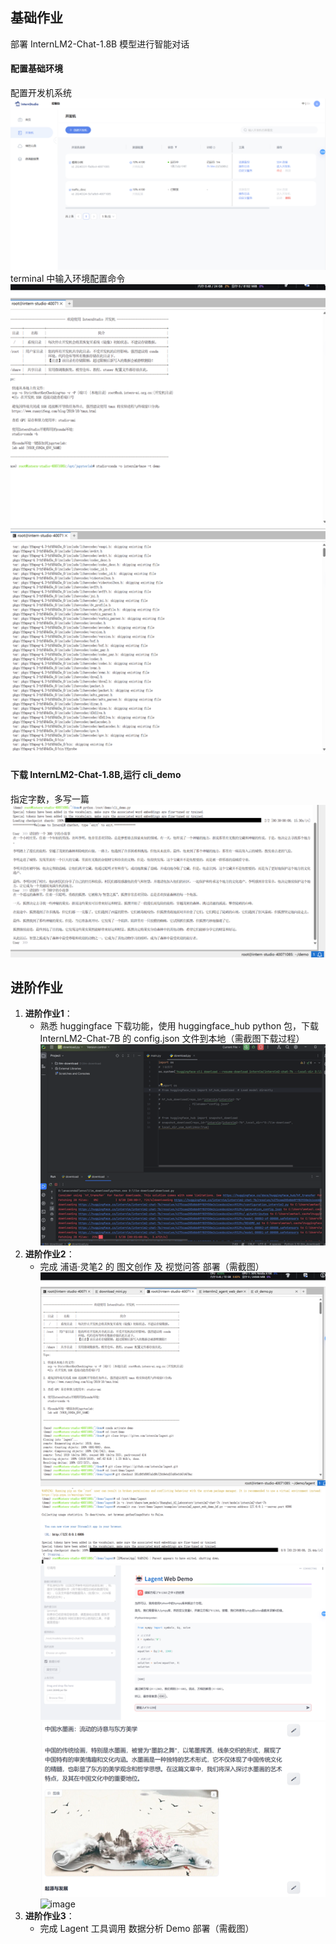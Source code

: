 ## 基础作业 
部署 InternLM2-Chat-1.8B 模型进行智能对话
#### 配置基础环境
配置开发机系统
![image](https://github.com/wwtao08/note_2/blob/main/%E5%9B%BE%E7%89%871.png?raw=true)
terminal 中输入环境配置命令
![image](https://github.com/wwtao08/note_2/blob/main/%E5%9B%BE%E7%89%872.png)
![image](https://github.com/wwtao08/note_2/blob/main/%E5%9B%BE%E7%89%873.png)
#### 下载 InternLM2-Chat-1.8B,运行 cli_demo
指定字数，多写一篇
![image](https://github.com/wwtao08/note_2/blob/main/%E5%9B%BE%E7%89%874.png)
## 进阶作业 
1. **进阶作业1**：  
   - 熟悉 huggingface 下载功能，使用 huggingface_hub python 包，下载 InternLM2-Chat-7B 的 config.json 文件到本地（需截图下载过程）  
![image](https://github.com/wwtao08/note_2/blob/main/%E5%9B%BE%E7%89%875.png)  
2. **进阶作业2**：  
   - 完成 浦语·灵笔2 的 图文创作 及 视觉问答 部署（需截图） 
![image](https://github.com/wwtao08/note_2/blob/main/%E5%9B%BE%E7%89%876.png)
![image](https://github.com/wwtao08/note_2/blob/main/%E5%9B%BE%E7%89%877.png)
![image](https://github.com/wwtao08/note_2/blob/main/%E5%9B%BE%E7%89%878.png)
![image](https://github.com/wwtao08/note_2/blob/main/%E5%9B%BE%E7%89%879.png)
![image](https://github.com/wwtao08/note_2/blob/main/%E5%9B%BE%E7%89%880.png)    
3. **进阶作业3**：  
   - 完成 Lagent 工具调用 数据分析 Demo 部署（需截图） 
